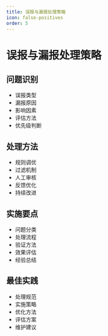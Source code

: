```yaml
---
title: 误报与漏报处理策略
icon: false-positives
order: 5
---
```


# 误报与漏报处理策略

## 问题识别
- 误报类型
- 漏报原因
- 影响因素
- 评估方法
- 优先级判断

## 处理方法
- 规则调优
- 过滤机制
- 人工审核
- 反馈优化
- 持续改进

## 实施要点
- 问题分类
- 处理流程
- 验证方法
- 效果评估
- 经验总结

## 最佳实践
- 处理规范
- 实施策略
- 优化方法
- 评估方案
- 维护建议

